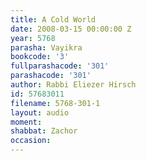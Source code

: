 ```yaml
---
title: A Cold World
date: 2008-03-15 00:00:00 Z
year: 5768
parasha: Vayikra
bookcode: '3'
fullparashacode: '301'
parashacode: '301'
author: Rabbi Eliezer Hirsch
id: 57683011
filename: 5768-301-1
layout: audio
moment: 
shabbat: Zachor
occasion: 
---
```


